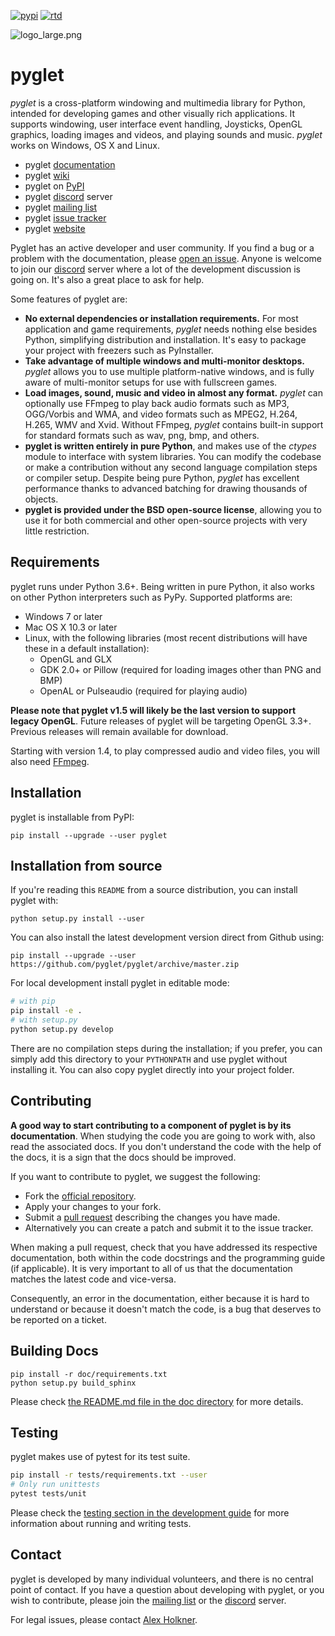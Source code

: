 [![pypi](https://badge.fury.io/py/pyglet.svg)](https://pypi.python.org/pypi/pyglet) [![rtd](https://readthedocs.org/projects/pyglet/badge/?version=latest)](https://pyglet.readthedocs.io)

![logo_large.png](https://bitbucket.org/repo/aejyXX/images/3385888514-logo_large.png)

# pyglet

*pyglet* is a cross-platform windowing and multimedia library for Python, intended for developing games
and other visually rich applications. It supports windowing, user interface event handling, Joysticks,
OpenGL graphics, loading images and videos, and playing sounds and music. *pyglet* works on Windows, OS X and Linux.

* pyglet [documentation]
* pyglet [wiki]
* pyglet on [PyPI]
* pyglet [discord] server
* pyglet [mailing list]
* pyglet [issue tracker]
* pyglet [website]

Pyglet has an active developer and user community.  If you find a bug or a problem with the documentation,
please [open an issue](https://github.com/pyglet/pyglet/issues).
Anyone is welcome to join our [discord] server where a lot of the development discussion is going on.
It's also a great place to ask for help.

Some features of pyglet are:

* **No external dependencies or installation requirements.** For most application and game requirements, *pyglet*
  needs nothing else besides Python, simplifying distribution and installation. It's easy to package your project
  with freezers such as PyInstaller. 
* **Take advantage of multiple windows and multi-monitor desktops.** *pyglet* allows you to use multiple
  platform-native windows, and is fully aware of multi-monitor setups for use with fullscreen games.
* **Load images, sound, music and video in almost any format.** *pyglet* can optionally use FFmpeg to play back
  audio formats such as MP3, OGG/Vorbis and WMA, and video formats such as MPEG2, H.264, H.265, WMV and Xvid.
  Without FFmpeg, *pyglet* contains built-in support for standard formats such as wav, png, bmp, and others.
* **pyglet is written entirely in pure Python**, and makes use of the *ctypes* module to interface with system
  libraries. You can modify the codebase or make a contribution without any second language compilation steps or
  compiler setup. Despite being pure Python, *pyglet* has excellent performance thanks to advanced batching for
  drawing thousands of objects.
* **pyglet is provided under the BSD open-source license**, allowing you to use it for both commercial and other
  open-source projects with very little restriction.

## Requirements

pyglet runs under Python 3.6+. Being written in pure Python, it also works on other Python
interpreters such as PyPy. Supported platforms are:

* Windows 7 or later
* Mac OS X 10.3 or later
* Linux, with the following libraries (most recent distributions will have
  these in a default installation):
  * OpenGL and GLX
  * GDK 2.0+ or Pillow (required for loading images other than PNG and BMP)
  * OpenAL or Pulseaudio (required for playing audio)

**Please note that pyglet v1.5 will likely be the last version to support
legacy OpenGL**. Future releases of pyglet will be targeting OpenGL 3.3+.
Previous releases will remain available for download.

Starting with version 1.4, to play compressed audio and video files,
you will also need [FFmpeg](https://ffmpeg.org/).

## Installation

pyglet is installable from PyPI:

    pip install --upgrade --user pyglet

## Installation from source

If you're reading this `README` from a source distribution, you can install pyglet with:

    python setup.py install --user

You can also install the latest development version direct from Github using:

    pip install --upgrade --user https://github.com/pyglet/pyglet/archive/master.zip

For local development install pyglet in editable mode:

```bash
# with pip
pip install -e .
# with setup.py
python setup.py develop
```

There are no compilation steps during the installation; if you prefer,
you can simply add this directory to your `PYTHONPATH` and use pyglet without
installing it. You can also copy pyglet directly into your project folder.

## Contributing

**A good way to start contributing to a component of pyglet is by its documentation**. When studying the code you
are going to work with, also read the associated docs. If you don't understand the code with the help of the docs,
it is a sign that the docs should be improved.

If you want to contribute to pyglet, we suggest the following:

* Fork the [official repository](https://github.com/pyglet/pyglet/fork).
* Apply your changes to your fork.
* Submit a [pull request](https://github.com/pyglet/pyglet/pulls) describing the changes you have made.
* Alternatively you can create a patch and submit it to the issue tracker.

When making a pull request, check that you have addressed its respective documentation, both within the code docstrings
and the programming guide (if applicable). It is very important to all of us that the documentation matches the latest
code and vice-versa.

Consequently, an error in the documentation, either because it is hard to understand or because it doesn't match the
code, is a bug that deserves to be reported on a ticket.

## Building Docs

    pip install -r doc/requirements.txt
    python setup.py build_sphinx

Please check [the README.md file in the doc directory](doc/README.md) for more details.

## Testing

pyglet makes use of pytest for its test suite.

```bash
pip install -r tests/requirements.txt --user
# Only run unittests
pytest tests/unit
```

Please check the [testing section in the development guide](https://pyglet.readthedocs.io/en/latest/internal/testing.html)
for more information about running and writing tests.

## Contact

pyglet is developed by many individual volunteers, and there is no central point of contact. If you have a question
about developing with pyglet, or you wish to contribute, please join the [mailing list] or the [discord] server.

For legal issues, please contact [Alex Holkner](mailto:Alex.Holkner@gmail.com).

[discord]: https://discord.gg/QXyegWe
[mailing list]: http://groups.google.com/group/pyglet-users
[documentation]: https://pyglet.readthedocs.io
[wiki]:  https://github.com/pyglet/pyglet/wiki
[pypi]:  https://pypi.org/project/pyglet/
[website]: http://pyglet.org/
[issue tracker]: https://github.com/pyglet/pyglet/issues
